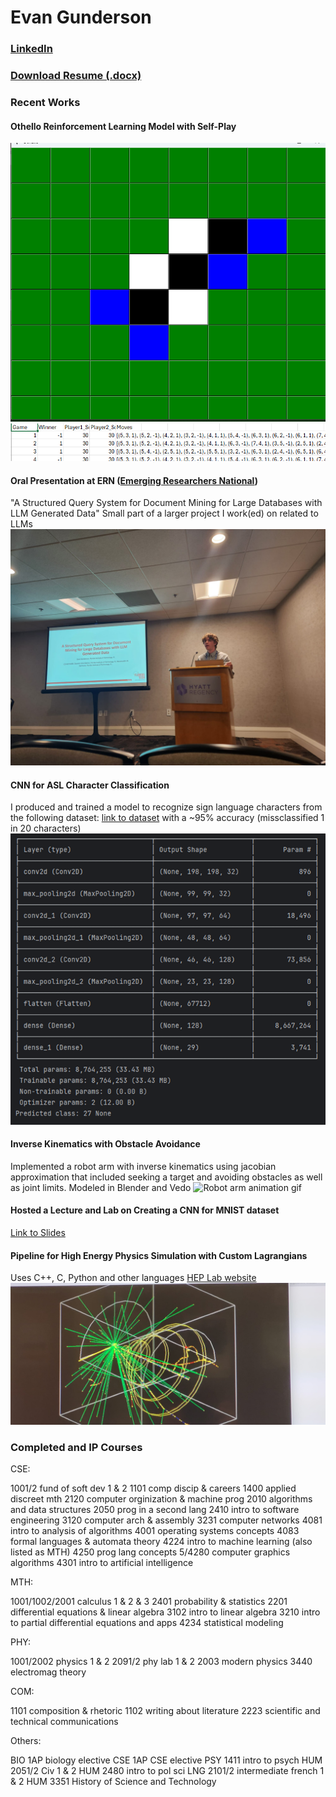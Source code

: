 
# Evan Gunderson
### [LinkedIn](https://www.linkedin.com/in/egunderson2004/)
### [Download Resume (.docx)](Spring2025ResumeEvanGunderson.docx)
### Recent Works
#### Othello Reinforcement Learning Model with Self-Play
![image of GUI](OthelloGui.png)
![image of Self-Play Log](SelfPlayLog.png)
#### Oral Presentation at ERN ([Emerging Researchers National](https://emerging-researchers.org/))
"A Structured Query System for Document Mining for Large Databases with LLM Generated Data"
Small part of a larger project I work(ed) on related to LLMs
![presentationTitleImage](ERNPresentationPic.jpg)
#### CNN for ASL Character Classification
I produced and trained a model to recognize sign language characters from the following dataset: [link to dataset](https://www.kaggle.com/datasets/grassknoted/asl-alphabet)
with a ~95% accuracy (missclassified 1 in 20 characters)
![Model Architecture](MLModelArchitecture.png)
#### Inverse Kinematics with Obstacle Avoidance
Implemented a robot arm with inverse kinematics using jacobian approximation that included seeking a target and avoiding obstacles as well as joint limits. Modeled in Blender and Vedo
![Robot arm animation gif](animation.gif)
#### Hosted a Lecture and Lab on Creating a CNN for MNIST dataset
[Link to Slides](https://docs.google.com/presentation/d/1WL52Snc8O_rBL7BM6JoHkGTVpNTea9CC7mN0u-srdzk/edit?usp=sharing)
#### Pipeline for High Energy Physics Simulation with Custom Lagrangians
Uses C++, C, Python and other languages
[HEP Lab website](https://research.fit.edu/hep/)
![Pretty Geant4 picture](g4pic.jpg)
### Completed and IP Courses
CSE:

1001/2 fund of soft dev 1 & 2
1101 comp discip & careers
1400 applied discreet mth
2120 computer orginization & machine prog
2010 algorithms and data structures
2050 prog in a second lang
2410 intro to software engineering
3120 computer arch & assembly
3231 computer networks
4081 intro to analysis of algorithms
4001 operating systems concepts
4083 formal languages & automata theory
4224 intro to machine learning (also listed as MTH)
4250 prog lang concepts
5/4280 computer graphics algorithms
4301 intro to artificial intelligence

MTH:

1001/1002/2001 calculus 1 & 2 & 3
2401 probability & statistics
2201 differential equations & linear algebra
3102 intro to linear algebra
3210 intro to partial differential equations and apps
4234 statistical modeling

PHY:

1001/2002 physics 1 & 2
2091/2 phy lab 1 & 2
2003 modern physics
3440 electromag theory

COM:

1101 composition & rhetoric
1102 writing about literature
2223 scientific and technical communications

Others:

BIO 1AP biology elective
CSE 1AP CSE elective
PSY 1411 intro to psych
HUM 2051/2 Civ 1 & 2
HUM 2480 intro to pol sci
LNG 2101/2 intermediate french 1 & 2
HUM 3351 History of Science and Technology
